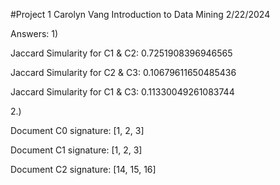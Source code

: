 #Project 1
Carolyn Vang
Introduction to Data Mining
2/22/2024


Answers:
1)

Jaccard Simularity for C1 & C2: 0.7251908396946565

Jaccard Simularity for C2 & C3: 0.10679611650485436 

Jaccard Simularity for C1 & C3: 0.11330049261083744 

2.)

Document C0 signature: 
[1, 2, 3]

Document C1 signature: 
[1, 2, 3]

Document C2 signature: 
[14, 15, 16]